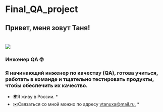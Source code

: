 
# Final_QA_project
## Привет, меня зовут Таня!
![](https://user-images.githubusercontent.com/18350557/176309783-0785949b-9127-417c-8b55-ab5a4333674e.gif) 
==========================================================================================================
### Инженер QA :nerd_face:
### Я начинающий инженер по качеству (QA), готова учиться, работать в команде и тщательно тестировать продукты, чтобы обеспечить их качество.
* 🌍Я живу в России. *
*  ✉️Связаться со мной можно по адресу [vtanuxa@mail.ru.](mailto:vtanuxa@mail.ru)[](mailto:vtanuxa@mail.ru) *
